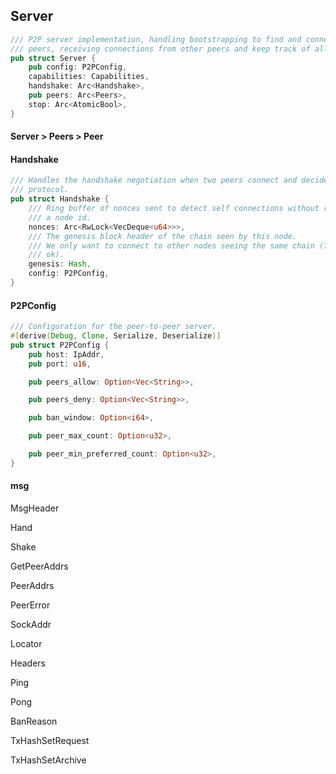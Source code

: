 ## Server

```rust
/// P2P server implementation, handling bootstrapping to find and connect to
/// peers, receiving connections from other peers and keep track of all of them.
pub struct Server {
    pub config: P2PConfig,
    capabilities: Capabilities,
    handshake: Arc<Handshake>,
    pub peers: Arc<Peers>,
    stop: Arc<AtomicBool>,
}
```

#### Server &gt; Peers &gt; Peer

#### Handshake

```rust
/// Handles the handshake negotiation when two peers connect and decides on
/// protocol.
pub struct Handshake {
    /// Ring buffer of nonces sent to detect self connections without requiring
    /// a node id.
    nonces: Arc<RwLock<VecDeque<u64>>>,
    /// The genesis block header of the chain seen by this node.
    /// We only want to connect to other nodes seeing the same chain (forks are
    /// ok).
    genesis: Hash,
    config: P2PConfig,
}
```

#### P2PConfig

```rust
/// Configuration for the peer-to-peer server.
#[derive(Debug, Clone, Serialize, Deserialize)]
pub struct P2PConfig {
    pub host: IpAddr,
    pub port: u16,

    pub peers_allow: Option<Vec<String>>,

    pub peers_deny: Option<Vec<String>>,

    pub ban_window: Option<i64>,

    pub peer_max_count: Option<u32>,

    pub peer_min_preferred_count: Option<u32>,
}
```

#### msg

MsgHeader

Hand

Shake

GetPeerAddrs

PeerAddrs

PeerError

SockAddr

Locator

Headers

Ping

Pong

BanReason

TxHashSetRequest

TxHashSetArchive

